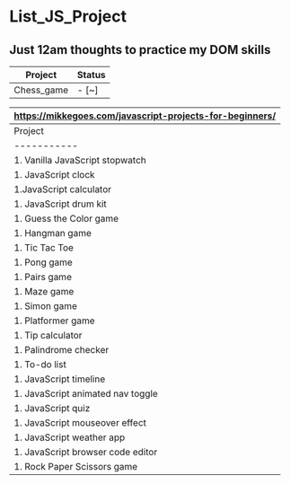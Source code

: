 # List_JS_Project
## Just 12am thoughts to practice my DOM skills

|Project | Status |
| ----------- | ----------- |
| Chess_game | - [~] |

| https://mikkegoes.com/javascript-projects-for-beginners/ |
| --------------------- |
|Project | Status |
| ----------- | ----------- |
| 1. Vanilla JavaScript stopwatch | - [ ] |
| 1. JavaScript clock | - [ ] |
| 1.JavaScript calculator | - [ ] |
| 1. JavaScript drum kit | - [ ] |
| 1. Guess the Color game | - [ ] |
| 1. Hangman game | - [ ] |
| 1. Tic Tac Toe | - [ ] |
| 1. Pong game | - [ ] |
| 1. Pairs game | - [ ] |
| 1. Maze game | - [ ] |
| 1. Simon game | - [ ] |
| 1. Platformer game | - [ ] |
| 1. Tip calculator | - [ ] |
| 1. Palindrome checker | - [ ] |
| 1. To-do list | - [ ] |
| 1. JavaScript timeline | - [ ] |
| 1. JavaScript animated nav toggle | - [ ] |
| 1. JavaScript quiz | - [ ] |
| 1. JavaScript mouseover effect | - [ ] |
| 1. JavaScript weather app | - [ ] |
| 1. JavaScript browser code editor | - [ ] |
| 1. Rock Paper Scissors game | - [ ] |

